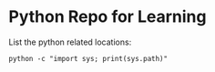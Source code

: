 # Python Repo for Learning

List the python related locations:
```
python -c "import sys; print(sys.path)"
```
